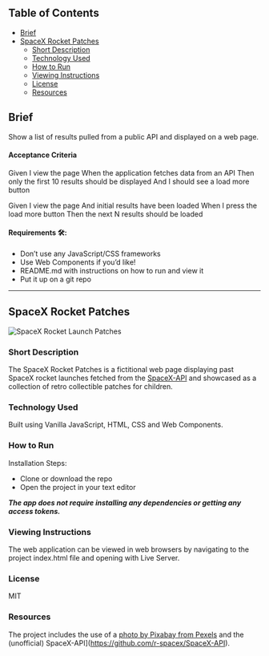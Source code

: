 ## Table of Contents

- [Brief](#brief)
- [SpaceX Rocket Patches](#spacex-rocket-patches)
  - [Short Description](#short-description)
  - [Technology Used](#technology-used)
  - [How to Run](#how-to-run)
  - [Viewing Instructions](#viewing-instructions)
  - [License](#license)
  - [Resources](#resources)

## Brief

Show a list of results pulled from a public API and displayed on a web page.

#### Acceptance Criteria

Given I view the page
When the application fetches data from an API
Then only the first 10 results should be displayed
And I should see a load more button

Given I view the page
And initial results have been loaded
When I press the load more button
Then the next N results should be loaded

#### Requirements 🛠:

- Don’t use any JavaScript/CSS frameworks
- Use Web Components if you’d like!
- README.md with instructions on how to run and view it
- Put it up on a git repo

---

## SpaceX Rocket Patches

![SpaceX Rocket Launch Patches](https://github.com/HotSauceNinja/space-eureka/blob/main/images/SpaceX_patches_demo.gif?raw=true)

### Short Description

The SpaceX Rocket Patches is a fictitional web page displaying past SpaceX rocket launches fetched from the [SpaceX-API](https://github.com/r-spacex/SpaceX-API) and showcased as a collection of retro collectible patches for children.

### Technology Used

Built using Vanilla JavaScript, HTML, CSS and Web Components.

### How to Run

Installation Steps:

- Clone or download the repo
- Open the project in your text editor

**_The app does not require installing any dependencies or getting any access tokens._**

### Viewing Instructions

The web application can be viewed in web browsers by navigating to the project index.html file and opening with Live Server.

### License

MIT

### Resources

The project includes the use of a [photo by Pixabay from Pexels](https://www.pexels.com/photo/aerospace-engineering-exploration-launch-34521/) and the (unofficial) SpaceX-API](https://github.com/r-spacex/SpaceX-API).
